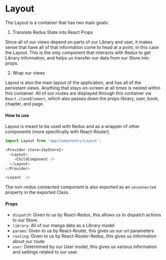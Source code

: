 Layout
=========

The Layout is a container that has two main goals:

1. Translate Redux State into React Props

  Since all of our views depend on parts of our Library and user, it makes sense that have all of that information come to head at a point, in this case the Layout. This is the only component that interacts with Redux to get Library information, and helps us transfer our data from our Store into props.

2. Wrap our views

  Layout is also the main layout of the application, and has all of the persistant views. Anything that stays on-screen at all times is nested within this container.  All of our routes are displayed through this container via `React.cloneElement`, which also passes down the props library, user, book, chapter, and page.

#### How to use
Layout is meant to be used with Redux and as a wrapper of other components (more specifically with React-Router).

```js
import Layout from 'app/components/Layout';

<Provider store={myStore}>
  <Layout>
    <ChildComponent />
  </Layout>
</Provider>

<Layout  />
```

The non-redux connected component is also exported as an `unconnected` property in the exported Class.

#### Props
* `dispatch`: Given to us by React-Redux, this allows us to dispatch actions to our Store.
* `library`: All of our manga data as a Library model
* `params`: Given to us by React-Router, this gives us our url parameters
* `routing`: Given to us by React-Router-Redux, this gives us information about our route
* `user`: Determined by our User model, this gives us various information and settings related to our user.
